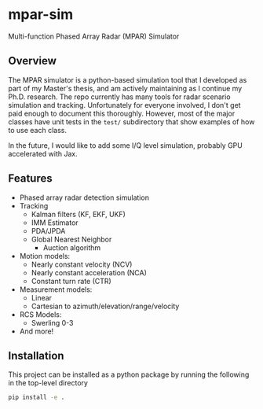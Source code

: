 # mpar-sim

Multi-function Phased Array Radar (MPAR) Simulator

## Overview

The MPAR simulator is a python-based simulation tool that I developed as part of my Master's thesis, and am actively maintaining as I continue my Ph.D. research. The repo currently has many tools for radar scenario simulation and tracking. Unfortunately for everyone involved, I don't get paid enough to document this thoroughly. However, most of the major classes have unit tests in the ```test/``` subdirectory that show examples of how to use each class.

In the future, I would like to add some I/Q level simulation, probably GPU accelerated with Jax.

## Features

- Phased array radar detection simulation
- Tracking
  - Kalman filters (KF, EKF, UKF)
  - IMM Estimator
  - PDA/JPDA
  - Global Nearest Neighbor
    - Auction algorithm
- Motion models:
  - Nearly constant velocity (NCV)
  - Nearly constant acceleration (NCA)
  - Constant turn rate (CTR)
- Measurement models:
  - Linear
  - Cartesian to azimuth/elevation/range/velocity
- RCS Models:
  - Swerling 0-3
- And more!

## Installation

This project can be installed as a python package by running the following in the top-level directory

```bash
pip install -e .
```